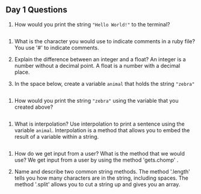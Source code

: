 ## Day 1 Questions

1. How would you print the string `"Hello World!"` to the terminal?
```puts "Hello World!"
```

1. What is the character you would use to indicate comments in a ruby file?
 You use '#' to indicate comments.

1. Explain the difference between an integer and a float?
An integer is a number without a decimal point. A float is a number with a decimal place.

1. In the space below, create a variable `animal` that holds the string `"zebra"`
``` animal = "zebra"
```

1. How would you print the string `"zebra"` using the variable that you created above?
``` puts "#{animal}"
```

1. What is interpolation? Use interpolation to print a sentence using the variable `animal`.
Interpolation is a method that allows you to embed the result of a variable within a string.
``` puts "I am not an #{animal}."
```

1. How do we get input from a user? What is the method that we would use?
We get input from a user by using the method 'gets.chomp' .

1. Name and describe two common string methods.
The method '.length' tells you how many characters are in the string, including spaces.
The method '.split' allows you to cut a string up and gives you an array.
